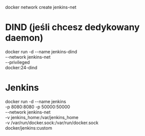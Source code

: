 docker network create jenkins-net

# DIND (jeśli chcesz dedykowany daemon)
docker run -d --name jenkins-dind \
  --network jenkins-net \
  --privileged \
  docker:24-dind

# Jenkins
docker run -d --name jenkins \
  -p 8080:8080 -p 50000:50000 \
  --network jenkins-net \
  -v jenkins_home:/var/jenkins_home \
  -v /var/run/docker.sock:/var/run/docker.sock \
  docker/jenkins:custom
